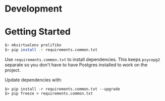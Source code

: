 # Development

# Getting Started

```sh
$> mkvirtualenv prolifiko
$> pip install -r requirements.common.txt
```

Use `requirements.common.txt` to install dependencies. This keeps `psycopg2` separate
so you don't have to have Postgres installed to work on the project.

Update dependencies with:

    $> pip install -r requirements.common.txt --upgrade
    $> pip freeze > requirements.common.txt
